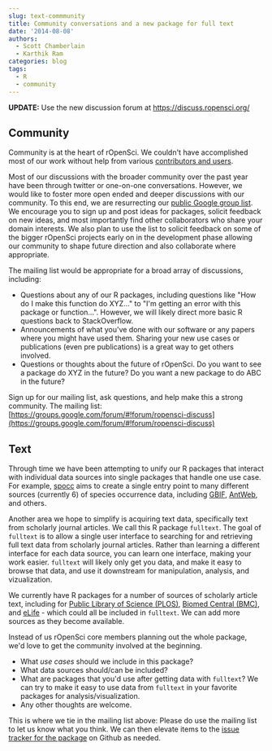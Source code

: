 ```yaml
---
slug: text-commmunity
title: Community conversations and a new package for full text
date: '2014-08-08'
authors:
  - Scott Chamberlain
  - Karthik Ram
categories: blog
tags:
  - R
  - community
---
```


__UPDATE:__ Use the new discussion forum at https://discuss.ropensci.org/

## Community

Community is at the heart of rOpenSci. We couldn't have accomplished most of our work without help from various [contributors and users](/community/#community).

Most of our discussions with the broader community over the past year have been through twitter or one-on-one conversations. However, we would like to foster more open ended and deeper discussions with our community. To this end, we are resurrecting our [public Google group list](https://groups.google.com/forum/#!forum/ropensci-discuss). We encourage you to sign up and post ideas for packages, solicit feedback on new ideas, and most importantly find other collaborators who share your domain interests. We also plan to use the list to solicit feedback on some of the bigger rOpenSci projects early on in the development phase allowing our community to shape future direction and also collaborate where appropriate.

The mailing list would be appropriate for a broad array of discussions, including:

* Questions about any of our R packages, including questions like "How do I make this function do XYZ..." to "I'm getting an error with this package or function...". However, we will likely direct more basic R questions back to StackOverflow.
* Announcements of what you've done with our software or any papers where you might have used them. Sharing your new use cases or publications (even pre publications) is a great way to get others involved.
* Questions or thoughts about the future of rOpenSci. Do you want to see a package do XYZ in the future? Do you want a new package to do ABC in the future?

Sign up for our mailing list, ask questions, and help make this a strong community. The mailing list: [https://groups.google.com/forum/#!forum/ropensci-discuss](https://groups.google.com/forum/#!forum/ropensci-discuss)

## Text

Through time we have been attempting to unify our R packages that interact with individual data sources into single packages that handle one use case. For example, [spocc](https://github.com/ropensci/spocc) aims to create a single entry point to many different sources (currently 6) of species occurrence data, including [GBIF](https://www.gbif.org/), [AntWeb](https://www.antweb.org/), and others.

Another area we hope to simplify is acquiring text data, specifically text from scholarly journal articles. We call this R package `fulltext`. The goal of `fulltext` is to allow a single user interface to searching for and retrieving full text data from scholarly journal articles. Rather than learning a different interface for each data source, you can learn one interface, making your work easier. `fulltext` will likely only get you data, and make it easy to browse that data, and use it downstream for manipulation, analysis, and vizualization.

We currently have R packages for a number of sources of scholarly article text, including for [Public Library of Science (PLOS)](https://github.com/ropensci/rplos), [Biomed Central (BMC)](https://github.com/ropensci/bmc), and [ eLife](https://github.com/ropensci/elife) - which could all be included in `fulltext`. We can add more sources as they become available.

Instead of us rOpenSci core members planning out the whole package, we'd love to get the community involved at the beginning.


* What _use cases_ should we include in this package?
* What data sources should/can be included?
* What are packages that you'd use after getting data with `fulltext`? We can try to make it easy to use data from `fulltext` in your favorite packages for analysis/visualization.
* Any other thoughts are welcome.

This is where we tie in the mailing list above: Please do use the mailing list to let us know what you think. We can then elevate items to the [issue tracker for the package](https://github.com/ropensci/fulltext/issues) on Github as needed.
